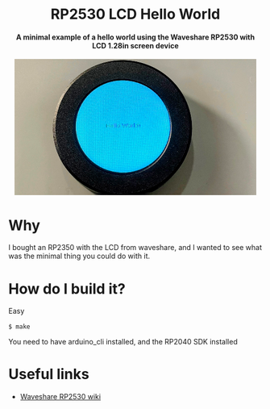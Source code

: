 <h1 align="center">
  <br>
  RP2530 LCD Hello World
  <br>
</h1>

<h4 align="center">A minimal example of a hello world using the Waveshare RP2530 with LCD 1.28in screen device</h4>

<p align="center">
  <img src="https://raw.githubusercontent.com/GonzaloAlvarez/lcdhelloworld/master/assets/screenshot.png"/>
</p>

# Why

I bought an RP2350 with the LCD from waveshare, and I wanted to see what was the minimal thing you could do with it.

# How do I build it?

Easy

```shell
$ make
```

You need to have arduino_cli installed, and the RP2040 SDK installed

# Useful links

* [Waveshare RP2530 wiki](https://www.waveshare.com/wiki/RP2350-LCD-1.28)

